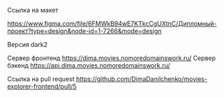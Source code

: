 
Ссылка на макет

https://www.figma.com/file/6FMWkB94wE7KTkcCgUXtnC/Дипломный-проект?type=design&node-id=1-7266&mode=design

Версия dark2

Сервер фронтенд https://dima.movies.nomoredomainswork.ru/
Сервер бэкенд https://api.dima.movies.nomoredomainswork.ru/

Ссылка на pull request https://github.com/DimaDanilchenko/movies-explorer-frontend/pull/5
